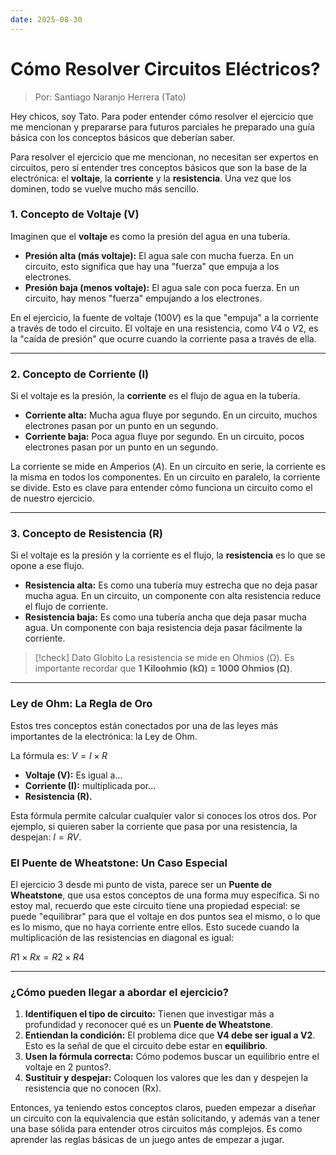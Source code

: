 ```yaml
---
date: 2025-08-30
---
```

# Cómo Resolver Circuitos Eléctricos?

> Por: Santiago Naranjo Herrera (Tato)


Hey chicos, soy Tato. Para poder entender cómo resolver el ejercicio que me mencionan y prepararse para futuros parciales he preparado una guía básica con los conceptos básicos que deberían saber.

Para resolver el ejercicio que me mencionan, no necesitan ser expertos en circuitos, pero sí entender tres conceptos básicos que son la base de la electrónica: el **voltaje**, la **corriente** y la **resistencia**. Una vez que los dominen, todo se vuelve mucho más sencillo.

### 1. Concepto de Voltaje (V)

Imaginen que el **voltaje** es como la presión del agua en una tubería.

- **Presión alta (más voltaje):** El agua sale con mucha fuerza. En un circuito, esto significa que hay una "fuerza" que empuja a los electrones.
- **Presión baja (menos voltaje):** El agua sale con poca fuerza. En un circuito, hay menos "fuerza" empujando a los electrones.
 
En el ejercicio, la fuente de voltaje ($100 V$) es la que "empuja" a la corriente a través de todo el circuito. El voltaje en una resistencia, como $V4​$ o $V2$​, es la "caída de presión" que ocurre cuando la corriente pasa a través de ella.

---
### 2. Concepto de Corriente (I)

Si el voltaje es la presión, la **corriente** es el flujo de agua en la tubería.

- **Corriente alta:** Mucha agua fluye por segundo. En un circuito, muchos electrones pasan por un punto en un segundo.
- **Corriente baja:** Poca agua fluye por segundo. En un circuito, pocos electrones pasan por un punto en un segundo.

La corriente se mide en Amperios ($A$). En un circuito en serie, la corriente es la misma en todos los componentes. En un circuito en paralelo, la corriente se divide. Esto es clave para entender cómo funciona un circuito como el de nuestro ejercicio.

---
### 3. Concepto de Resistencia (R)

Si el voltaje es la presión y la corriente es el flujo, la **resistencia** es lo que se opone a ese flujo.

- **Resistencia alta:** Es como una tubería muy estrecha que no deja pasar mucha agua. En un circuito, un componente con alta resistencia reduce el flujo de corriente. 
- **Resistencia baja:** Es como una tubería ancha que deja pasar mucha agua. Un componente con baja resistencia deja pasar fácilmente la corriente.
    

>[!check] Dato Globito
La resistencia se mide en Ohmios (Ω). Es importante recordar que **1 Kiloohmio (kΩ) = 1000 Ohmios (Ω)**.

---

### Ley de Ohm: La Regla de Oro

Estos tres conceptos están conectados por una de las leyes más importantes de la electrónica: la Ley de Ohm.

La fórmula es: $V=I×R$

- **Voltaje (V):** Es igual a...
- **Corriente (I):** multiplicada por...
- **Resistencia (R).**

Esta fórmula permite calcular cualquier valor si conoces los otros dos. Por ejemplo, si quieren saber la corriente que pasa por una resistencia, la despejan: $I=RV​$.

### El Puente de Wheatstone: Un Caso Especial

El ejercicio 3 desde mi punto de vista, parece ser un **Puente de Wheatstone**, que usa estos conceptos de una forma muy específica. Si no estoy mal, recuerdo que este circuito tiene una propiedad especial: se puede "equilibrar" para que el voltaje en dos puntos sea el mismo, o lo que es lo mismo, que no haya corriente entre ellos. Esto sucede cuando la multiplicación de las resistencias en diagonal es igual:

$R1​×Rx​=R2​×R4​$

---

### ¿Cómo pueden llegar a abordar el ejercicio?

1. **Identifiquen el tipo de circuito:** Tienen que investigar más a profundidad y reconocer qué es un **Puente de Wheatstone**.
2. **Entiendan la condición:** El problema dice que **V4​ debe ser igual a V2​**. Esto es la señal de que el circuito debe estar en **equilibrio**.
3. **Usen la fórmula correcta:** Cómo podemos buscar un equilibrio entre el voltaje en 2 puntos?.
4. **Sustituir y despejar:** Coloquen los valores que les dan y despejen la resistencia que no conocen (Rx​).
    

Entonces, ya teniendo estos conceptos claros, pueden empezar a diseñar un circuito con la equivalencia que están solicitando, y además van a tener una base sólida para entender otros circuitos más complejos. Es como aprender las reglas básicas de un juego antes de empezar a jugar.